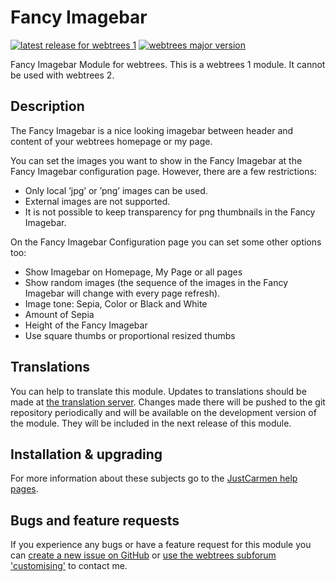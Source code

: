 Fancy Imagebar
==============

[![latest release for webtrees 1](https://img.shields.io/badge/release-v1.7.11-lightgrey)][1]
[![webtrees major version](https://img.shields.io/badge/webtrees-v1.x-red)][2]

Fancy Imagebar Module for webtrees. This is a webtrees 1 module. It cannot be used with webtrees 2.

Description
-----------
The Fancy Imagebar is a nice looking imagebar between header and content of your webtrees homepage or my page.

You can set the images you want to show in the Fancy Imagebar at the Fancy Imagebar configuration page. However, there are a few restrictions:

*   Only local ’jpg’ or ’png’ images can be used.
*   External images are not supported.
*   It is not possible to keep transparency for png thumbnails in the Fancy Imagebar.

On the Fancy Imagebar Configuration page you can set some other options too:

*   Show Imagebar on Homepage, My Page or all pages
*   Show random images (the sequence of the images in the Fancy Imagebar will change with every page refresh).
*   Image tone: Sepia, Color or Black and White
*   Amount of Sepia
*   Height of the Fancy Imagebar
*	Use square thumbs or proportional resized thumbs

Translations
------------
You can help to translate this module. Updates to translations should be made at [the translation server][3]. Changes made there will be pushed to the git repository periodically and will be available on the development version of the module. They will be included in the next release of this module.

Installation & upgrading
------------------------
For more information about these subjects go to the [JustCarmen help pages][4].

Bugs and feature requests
-------------------------
If you experience any bugs or have a feature request for this module you can [create a new issue on GitHub][5] or [use the webtrees subforum 'customising'][6] to contact me.

 [1]: https://github.com/JustCarmen/webtrees-theme-justlight/releases/tag/1.7.11
 [2]: https://webtrees.github.io/download/
 [3]: https://poeditor.com/join/project/Sx5p5SqzdQ
 [4]: http://www.justcarmen.nl/help-category/modules-help
 [5]: https://github.com/JustCarmen/webtrees-fancy-imagebar/issues?state=open
 [6]: http://www.webtrees.net/index.php/en/forum/4-customising
